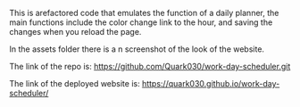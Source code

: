 This is arefactored code that emulates the function of a daily planner, the main
functions include the color change link to the hour, and saving the changes when you reload the page.

In the assets folder there is a n screenshot of the look of the website.


The link of the repo is:
https://github.com/Quark030/work-day-scheduler.git


The link of the deployed website is:
https://quark030.github.io/work-day-scheduler/

